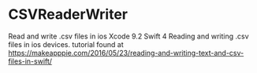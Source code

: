 # CSVReaderWriter
Read and write .csv files in ios
Xcode 9.2
Swift 4
Reading and writing .csv files in ios devices.
tutorial found at https://makeapppie.com/2016/05/23/reading-and-writing-text-and-csv-files-in-swift/

